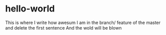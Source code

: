 # hello-world

This is where I write how awesum I am in the branch/ feature of the master and delete the first sentence
And the wold will be blown
